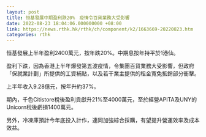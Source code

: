 ```yaml
---
layout: post
title: 恒基發展中期盈利跌20%　疫情令百貨業務大受影響
date: 2022-08-23 18:04:06.000000000 +08:00
link: https://news.rthk.hk/rthk/ch/component/k2/1663669-20220823.htm
categories: rthk
---
```


恒基發展上半年盈利2400萬元，按年跌20%。中期息按年持平於1港仙。

盈利下跌，因為香港上半年爆發第五波疫情，令集團百貨業務大受影響，但政府「保就業計劃」所提供的工資補貼，以及若干業主提供的租金寬免抵銷部分衝擊。

上半年收入9.28億元，按年升約37%。

期內，千色Citistore稅後盈利貢獻升21%至4000萬元，至於經營APITA及UNY的Unicorn稅後虧損1400萬元。

另外，冷凍庫預計今年底投入計作，連同加強綜合採購，有望提升營運效率及成本效益。

